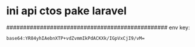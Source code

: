 # ini api ctos pake laravel


################################################
env key:

``` base64:YR84yhIAebnXTP+vdZvmmIkPdACKXk/IGpVxCjI9/vM= ```